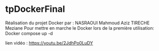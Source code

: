 ﻿# tpDockerFinal
Réalisation du projet Docker par : NASRAOUI Mahmoud Aziz 
                                   TIRECHE Meziane
Pour mettre en marche le Docker lors de la première utilisation: Docker compose up -d


lien vidéo : https://youtu.be/2JdhPo0LuDY
